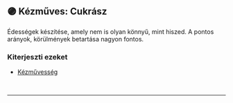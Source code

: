 ## 🟣 Kézműves: Cukrász

Édességek készítése, amely nem is olyan könnyű, mint hiszed. A pontos arányok, körülmények betartása nagyon fontos.

### Kiterjeszti ezeket

- [Kézművesség](../kepzettsegek.szekunder/kezmuvesseg.md)

<br />

---
